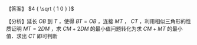 【答案】 $4 { \sqrt { 1 0 } }$

【分析】延长 $O B$ 到 $T$ ，使得 $B T = O B$ ，连接 $M T$ ， $C T$ ，利用相似三角形的性质证明 $M T = 2 D M$ ，求 $C M + 2 D M$ 的最小值问题转化为求 $C M + M T$ 的最小值．求出 $C T$ 即可判断
